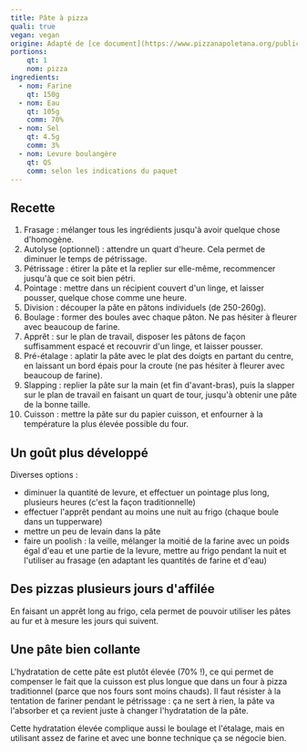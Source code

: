 ```yaml
---
title: Pâte à pizza
quali: true
vegan: vegan
origine: Adapté de [ce document](https://www.pizzanapoletana.org/public/pdf/disciplinare%202008%20UK.pdf) et [différentes](https://www.youtube.com/watch?v=nxiTq7Gv0hc) [vidéos](https://www.youtube.com/watch?v=7UB1saPQe-c&t=690s)
portions:
    qt: 1
    nom: pizza
ingredients:
  - nom: Farine
    qt: 150g
  - nom: Eau
    qt: 105g
    comm: 70%
  - nom: Sel
    qt: 4.5g
    comm: 3%
  - nom: Levure boulangère
    qt: QS
    comm: selon les indications du paquet
---
```


Recette
-------

1. Frasage : mélanger tous les ingrédients jusqu'à avoir quelque chose d'homogène.
2. Autolyse (optionnel) : attendre un quart d'heure. Cela permet de diminuer le temps de pétrissage.
2. Pétrissage : étirer la pâte et la replier sur elle-même, recommencer jusqu'à que ce soit bien pétri.
4. Pointage : mettre dans un récipient couvert d'un linge, et laisser pousser, quelque chose comme une heure.
5. Division : découper la pâte en pâtons individuels (de 250-260g).
6. Boulage : former des boules avec chaque pâton. Ne pas hésiter à fleurer avec beaucoup de farine.
7. Apprêt : sur le plan de travail, disposer les pâtons de façon suffisamment espacé et recouvrir d'un linge, et laisser pousser.
8. Pré-étalage : aplatir la pâte avec le plat des doigts en partant du centre, en laissant un bord épais pour la croute (ne pas hésiter à fleurer avec beaucoup de farine).
9. Slapping : replier la pâte sur la main (et fin d'avant-bras), puis la slapper sur le plan de travail en faisant un quart de tour, jusqu'à obtenir une pâte de la bonne taille.
10. Cuisson : mettre la pâte sur du papier cuisson, et enfourner à la température la plus élevée possible du four.

Un goût plus développé
----------------------

Diverses options :
- diminuer la quantité de levure, et effectuer un pointage plus long, plusieurs heures (c'est la façon traditionnelle)
- effectuer l'apprêt pendant au moins une nuit au frigo (chaque boule dans un tupperware)
- mettre un peu de levain dans la pâte
- faire un poolish : la veille, mélanger la moitié de la farine avec un poids égal d'eau et une partie de la levure, mettre au frigo pendant la nuit et l'utiliser au frasage (en adaptant les quantités de farine et d'eau)

Des pizzas plusieurs jours d'affilée
------------------------------------

En faisant un apprêt long au frigo,
cela permet de pouvoir utiliser les pâtes au fur et à mesure les jours qui suivent.

Une pâte bien collante
----------------------

L'hydratation de cette pâte est plutôt élevée (70% !), ce qui permet de compenser le fait que la cuisson est plus longue que dans un four à pizza traditionnel (parce que nos fours sont moins chauds).
Il faut résister à la tentation de fariner pendant le pétrissage : ça ne sert à rien, la pâte va l'absorber et ça revient juste à changer l'hydratation de la pâte.

Cette hydratation élevée complique aussi le boulage et l'étalage, mais en utilisant assez de farine et avec une bonne technique ça se négocie bien.
